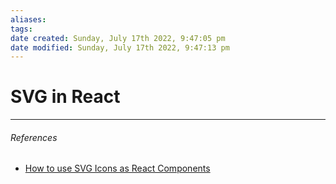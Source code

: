 ```yaml
---
aliases: 
tags: 
date created: Sunday, July 17th 2022, 9:47:05 pm
date modified: Sunday, July 17th 2022, 9:47:13 pm
---
```


# SVG in React

---

###### References

- [How to use SVG Icons as React Components](https://www.robinwieruch.de/react-svg-icon-components/)
